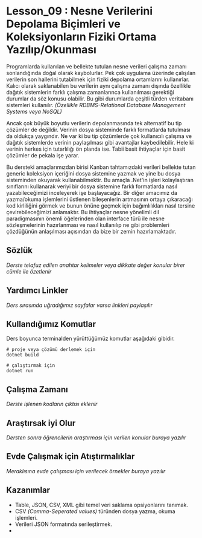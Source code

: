 # Lesson_09 : Nesne Verilerini Depolama Biçimleri ve Koleksiyonların Fiziki Ortama Yazılıp/Okunması

Programlarda kullanılan ve bellekte tutulan nesne verileri çalışma zamanı sonlandığında doğal olarak kaybolurlar. Pek çok uygulama üzerinde çalışılan verilerin son hallerini tutabilmek için fiziki depolama ortamlarını kullanırlar. Kalıcı olarak saklanabilen bu verilerin aynı çalışma zamanı dışında özellikle dağıtık sistemlerin farklı çalışma zamanlarınca kullanılması gerektiği durumlar da söz konusu olabilir. Bu gibi durumlarda çeşitli türden veritabanı sistemleri kullanılır. _(Özellikle RDBMS-Relational Database Management Systems veya NoSQL)_

Ancak çok büyük boyutlu verilerin depolanmasında tek alternatif bu tip çözümler de değildir. Verinin dosya sisteminde farklı formatlarda tutulması da oldukça yaygındır. Ne var ki bu tip çözümlerde çok kullanıcılı çalışma ve dağıtık sistemlerde verinin paylaşılması gibi avantajlar kaybedilebilir. Hele ki verinin herkes için tutarlılığı ön planda ise. Tabii basit ihtiyaçlar için basit çözümler de pekala işe yarar.

Bu dersteki amaçlarımızdan birisi Kanban tahtamızdaki verileri bellekte tutan generic koleksiyon içeriğini dosya sistemine yazmak ve yine bu dosya sisteminden okuyarak kullanabilmektir. Bu amaçla .Net'in işleri kolaylaştıran sınıflarını kullanarak veriyi bir dosya sistemine farklı formatlarda nasıl yazabileceğimizi inceleyerek işe başlayacağız. Bir diğer amacımız da yazma/okuma işlemlerini üstlenen bileşenlerin artmasının ortaya çıkaracağı kod kirliliğini görmek ve bunun önüne geçmek için bağımlılıkları nasıl tersine çevirebileceğimizi anlamaktır. Bu ihtiyaçlar nesne yönelimli dil paradigmasının önemli öğelerinden olan interface türü ile nesne sözleşmelerinin hazırlanması ve nasıl kullanılıp ne gibi problemleri çözdüğünün anlaşılması açısından da bize bir zemin hazırlamaktadır.

## Sözlük

_Derste telafuz edilen anahtar kelimeler veya dikkate değer konular birer cümle ile özetlenir_

## Yardımcı Linkler

_Ders sırasında uğradığımız sayfalar varsa linkleri paylaşılır_

## Kullandığımız Komutlar

Ders boyunca terminalden yürüttüğümüz komutlar aşağıdaki gibidir.

```shell
# proje veya çözümü derlemek için
dotnet build

# çalıştırmak için
dotnet run
```

## Çalışma Zamanı

_Derste işlenen kodların çıktısı eklenir_

## Araştırsak iyi Olur

_Dersten sonra öğrencilerin araştırması için verilen konular buraya yazılır_

## Evde Çalışmak için Atıştırmalıklar

_Meraklısına evde çalışması için verilecek örnekler buraya yazılır_

## Kazanımlar

- Table, JSON, CSV, XML gibi temel veri saklama opsiyonlarını tanımak.
- CSV _(Comma-Seperated values)_ türünden dosya yazma, okuma işlemleri.
- Verileri JSON formatında serileştirmek.
- 